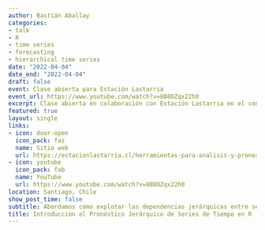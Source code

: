 ```yaml
---
author: Bastián Aballay
categories:
- talk
- R
- time series
- forecasting
- hierarchical time series
date: "2022-04-04"
date_end: "2022-04-04"
draft: false
event: Clase abierta para Estación Lastarria
event_url: https://www.youtube.com/watch?v=8B8OZqx22h0
excerpt: Clase abierta en colaboración con Estación Lastarria en el contexto de la tercera versión del curso Herramientas para Análisis y Pronóstico de Series de Tiempo en R (HAPST).
featured: true
layout: single
links:
- icon: door-open
  icon_pack: fas
  name: Sitio web
  url: https://estacionlastarria.cl/herramientas-para-analisis-y-pronostico-de-series-de-tiempo-en-r/
- icon: youtube
  icon_pack: fab
  name: YouTube
  url: https://www.youtube.com/watch?v=8B8OZqx22h0
location: Santiago, Chile
show_post_time: false
subtitle: Abordamos cómo explotar las dependencias jerárquicas entre series de tiempo (i.e. Categorías de Productos - Sub productos - SKUs) para generar pronósticos cuyos diferentes niveles de agregación sean reconciliados de manera satisfactoria con R
title: Introducción al Pronóstico Jerárquico de Series de Tiempo en R
---
```


<i class="fas fa-paw pr2"></i>
